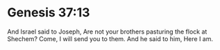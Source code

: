 # Genesis 37:13

And Israel said to Joseph, Are not your brothers pasturing the flock at Shechem? Come, I will send you to them. And he said to him, Here I am.
